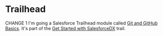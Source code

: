 # Trailhead

CHANGE 1 I'm going a Salesforce Trailhead module called [Git and GitHub Basics](https://trailhead.salesforce.com/trails/sfdx_get_started/modules/git-and-git-hub-basics/units/work-with-the-git-hub-workflow). It's part of the [Get Started with SalesforceDX](https://trailhead.salesforce.com/trails/sfdx_get_started/modules/git-and-git-hub-basics/units/work-with-the-git-hub-workflow) trail.
